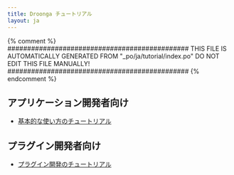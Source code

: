 ```yaml
---
title: Droonga チュートリアル
layout: ja
---
```


{% comment %}
##############################################
  THIS FILE IS AUTOMATICALLY GENERATED FROM
  "_po/ja/tutorial/index.po"
  DO NOT EDIT THIS FILE MANUALLY!
##############################################
{% endcomment %}


## アプリケーション開発者向け

 * [基本的な使い方のチュートリアル](basic/)

## プラグイン開発者向け

 * [プラグイン開発のチュートリアル](plugin-development/)


